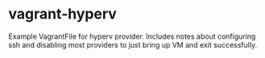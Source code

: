 # vagrant-hyperv
Example VagrantFile for hyperv provider.
Includes notes about configuring ssh and disabling most providers to just bring up VM and exit successfully.
